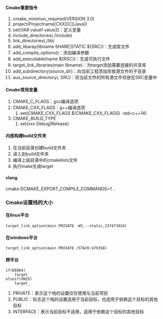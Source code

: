 #### Cmake重要指令
1. cmake_minimun_required(VERSION 3.0)
2. project(Projectname[CXX][C][Java])
3. set(VAR value1 value2)：定义变量
4. include_directories(./include)
5. link_directories(./lib)
6. add_libaray(libname SHARE|STATIC ${SRC})：生成库文件
7. add_compile_options()：添加编译参数
8. add_executable(name ${RSC})：生成可执行文件
9. target_link_libraries(main libname)：为target添加需要连接的共享库
10. add_subdirectory(source_dir)：向当前工程添加存放源文件的子目录
11. aux_source_directory(. SRC)：将当前文件的所有源文件存放在SRC变量中
#### Cmake常用变量
1. CMAKE_C_FLAGS：gcc编译选项
2. CMAKE_CXX_FLAGS：g++编译选项
	1. set(CMAKE_CXX_FLAGS ${CMAKE_CXX_FLAGS} -std=c++14)
3. CMAKE_BUILD_TYPE
	1. set(xxx Debug|Release)
#### 内部构建build文件夹
1. 在当前目录创建build文件夹
2. 进入到build文件夹
3. 编译上级目录中的cmakelists文件
4. 执行make生成target
#### clang
cmake DCMAKE_EXPORT_COMPILE_COMMANDS=1 ..

### Cmake设置栈的大小
#### 在linux平台
`target_link_option(main PRIVATE -WI,--static,237473924)`

#### 在windows平台

`target_link_option(main PRIVATE /STACK:479358)`
#### 跨平台
```
if(WIN64)
	target_
elseif(UNIX)
	target_
```
1. PRIVATE：表示这个栈的设置仅仅使用与当前项目
2. PUBLIC：标志这个栈的设置适用于当前目标，也适用于依赖这个目标的其他目标
3. INTERFACE：表示当前目标不适用，适用于依赖这个目标的其他目标
